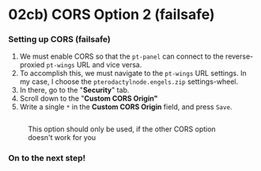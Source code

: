 # 02cb) CORS Option 2 (failsafe)

### Setting up CORS (failsafe)

1. We must enable CORS so that the `pt-panel` can connect to the reverse-proxied `pt-wings` URL and vice versa.
2. To accomplish this, we must navigate to the `pt-wings` URL settings. In my case, I choose the `pterodactylnode.engels.zip` settings-wheel. <img src="https://i.imgur.com/SWILIh4.png" alt="" data-size="line">
3. In there, go to the "**Security**" tab.
4. Scroll down to the "**Custom CORS Origin"**
5. Write a single `*` in the **Custom CORS Origin** field, and press `Save`.

<figure><img src="https://i.imgur.com/UinDJWg.gif" alt=""><figcaption><p>This option should only be used, if the other CORS option doesn't work for you</p></figcaption></figure>

### On to the next step!

